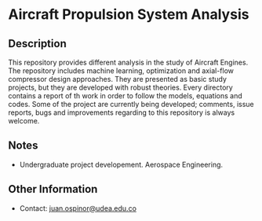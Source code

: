 # Aircraft Propulsion System Analysis

## Description
This repository provides different analysis in the study of Aircraft Engines. The repository includes machine learning, optimization and axial-flow compressor design approaches. They are presented as basic study projects, but they are developed with robust theories. Every directory contains a report of th work in order to follow the models, equations and codes. Some of the project are currently being developed; comments, issue reports, bugs and improvements regarding to this repository is always welcome.

## Notes
- Undergraduate project developement. Aerospace Engineering.

## Other Information
- Contact: juan.ospinor@udea.edu.co
